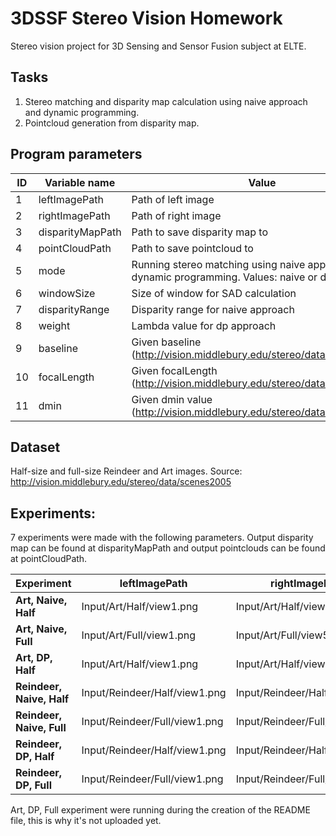 # 3DSSF Stereo Vision Homework
Stereo vision project for 3D Sensing and Sensor Fusion subject at ELTE.

## Tasks
1. Stereo matching and disparity map calculation using naive approach and dynamic programming.
2. Pointcloud generation from disparity map.

## Program parameters
| ID | Variable name | Value |
| --- | --- | --- |
| 1 | leftImagePath | Path of left image |
| 2 | rightImagePath | Path of right image |
| 3 | disparityMapPath | Path to save disparity map to |
| 4 | pointCloudPath | Path to save pointcloud to |
| 5 | mode | Running stereo matching using naive approach or dynamic programming. Values: naive or dp |
| 6 | windowSize | Size of window for SAD calculation |
| 7 | disparityRange | Disparity range for naive approach |
| 8 | weight | Lambda value for dp approach |
| 9 | baseline | Given baseline (http://vision.middlebury.edu/stereo/data/scenes2005) |
| 10 | focalLength | Given focalLength (http://vision.middlebury.edu/stereo/data/scenes2005) |
| 11 | dmin | Given dmin value (http://vision.middlebury.edu/stereo/data/scenes2005) |

## Dataset
Half-size and full-size Reindeer and Art images. Source: http://vision.middlebury.edu/stereo/data/scenes2005

## Experiments:

7 experiments were made with the following parameters. Output disparity map can be found at disparityMapPath and output pointclouds can be found at pointCloudPath.

| Experiment | leftImagePath | rightImagePath | disparityMapPath | pointCloudPath | mode | windowSize | disparityRange | weight | baseline | focalLength | dmin |
| --- | --- | --- | --- | --- | --- | --- | --- | --- | --- | --- | --- |
| **Art, Naive, Half** | Input/Art/Half/view1.png | Input/Art/Half/view5.png | Output/Art/DisparityMaps/Naive/Half/DisparityMap.png | Output/Art/Pointclouds/Naive/Half/Pointcloud.asc | naive | 4 | 128 | 0 | 160 | 3740 | 200 |
| **Art, Naive, Full** | Input/Art/Full/view1.png | Input/Art/Full/view5.png | Output/Art/DisparityMaps/Naive/Full/DisparityMap.png | Output/Art/Pointclouds/Naive/Full/Pointcloud.asc | naive | 4 | 128 | 0 | 160 | 3740 | 200 |
| **Art, DP, Half** | Input/Art/Half/view1.png | Input/Art/Half/view5.png | Output/Art/DisparityMaps/DP/Half/DisparityMap.png | Output/Art/Pointclouds/DP/Half/Pointcloud.asc | dp | 0 | 0 | 4 | 160 | 3740 | 200 |
| **Reindeer, Naive, Half** | Input/Reindeer/Half/view1.png | Input/Reindeer/Half/view5.png | Output/Reindeer/DisparityMaps/Naive/Half/DisparityMap.png | Output/Reindeer/Pointclouds/Naive/Half/Pointcloud.asc | naive | 4 | 128 | 0 | 160 | 3740 | 230 |
| **Reindeer, Naive, Full** | Input/Reindeer/Full/view1.png | Input/Reindeer/Full/view5.png | Output/Reindeer/DisparityMaps/Naive/Full/DisparityMap.png | Output/Reindeer/Pointclouds/Naive/Full/Pointcloud.asc | naive | 4 | 128 | 0 | 160 | 3740 | 230 |
| **Reindeer, DP, Half** | Input/Reindeer/Half/view1.png | Input/Reindeer/Half/view5.png | Output/Reindeer/DisparityMaps/DP/Half/DisparityMap.png | Output/Reindeer/Pointclouds/DP/Half/Pointcloud.asc | dp | 0 | 0 | 4 | 160 | 3740 | 230 |
| **Reindeer, DP, Full** | Input/Reindeer/Full/view1.png | Input/Reindeer/Full/view5.png | Output/Reindeer/DisparityMaps/DP/Full/DisparityMap.png | Output/Reindeer/Pointclouds/DP/Full/Pointcloud.asc | dp | 0 | 0 | 4 | 160 | 3740 | 230 |

Art, DP, Full experiment were running during the creation of the README file, this is why it's not uploaded yet.
